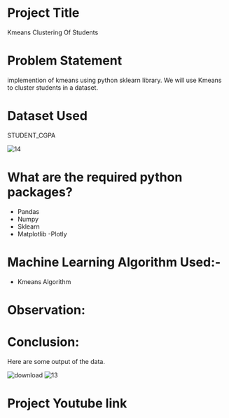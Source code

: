# Project Title
Kmeans Clustering Of Students
# Problem Statement
implemention of kmeans using python sklearn library. We will use Kmeans to cluster students in a dataset.
# Dataset Used
STUDENT_CGPA

![14](https://user-images.githubusercontent.com/106465953/202898892-4441501a-fd5d-48b8-9a3b-5e6fa121b9f6.png)
# What are the required python packages?
- Pandas
- Numpy
- Sklearn
- Matplotlib
-Plotly
# Machine Learning Algorithm Used:-
- Kmeans Algorithm
# Observation: 

# Conclusion:
Here are some output of the data.

![download](https://user-images.githubusercontent.com/106465953/202898866-7dcd33b4-9876-40d2-b774-b2944c9403a0.png)
![13](https://user-images.githubusercontent.com/106465953/202898880-369f42eb-afa6-4e4c-adcd-6247e6f7bc38.png)
# Project Youtube link

